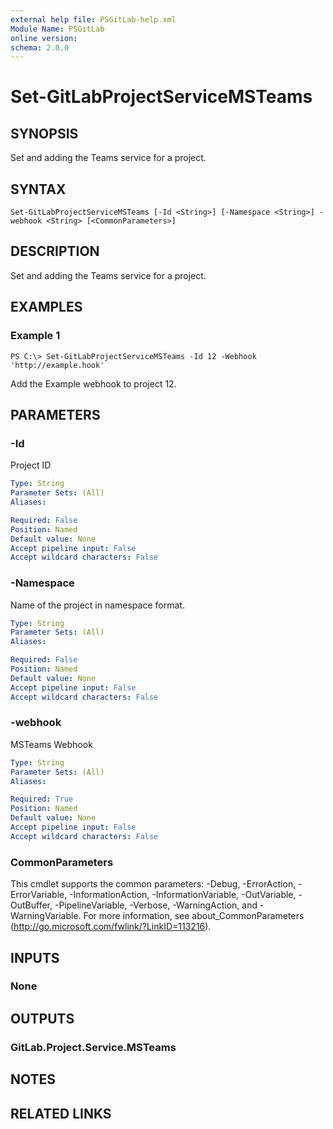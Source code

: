 ```yaml
---
external help file: PSGitLab-help.xml
Module Name: PSGitLab
online version:
schema: 2.0.0
---
```


# Set-GitLabProjectServiceMSTeams

## SYNOPSIS
Set and adding the Teams service for a project. 

## SYNTAX

```
Set-GitLabProjectServiceMSTeams [-Id <String>] [-Namespace <String>] -webhook <String> [<CommonParameters>]
```

## DESCRIPTION
Set and adding the Teams service for a project. 

## EXAMPLES

### Example 1
```
PS C:\> Set-GitLabProjectServiceMSTeams -Id 12 -Webhook 'http://example.hook'
```

Add the Example webhook to project 12. 

## PARAMETERS

### -Id
Project ID

```yaml
Type: String
Parameter Sets: (All)
Aliases:

Required: False
Position: Named
Default value: None
Accept pipeline input: False
Accept wildcard characters: False
```

### -Namespace
Name of the project in namespace format.

```yaml
Type: String
Parameter Sets: (All)
Aliases:

Required: False
Position: Named
Default value: None
Accept pipeline input: False
Accept wildcard characters: False
```

### -webhook
MSTeams Webhook

```yaml
Type: String
Parameter Sets: (All)
Aliases:

Required: True
Position: Named
Default value: None
Accept pipeline input: False
Accept wildcard characters: False
```

### CommonParameters
This cmdlet supports the common parameters: -Debug, -ErrorAction, -ErrorVariable, -InformationAction, -InformationVariable, -OutVariable, -OutBuffer, -PipelineVariable, -Verbose, -WarningAction, and -WarningVariable. For more information, see about_CommonParameters (http://go.microsoft.com/fwlink/?LinkID=113216).

## INPUTS

### None

## OUTPUTS

### GitLab.Project.Service.MSTeams

## NOTES

## RELATED LINKS
